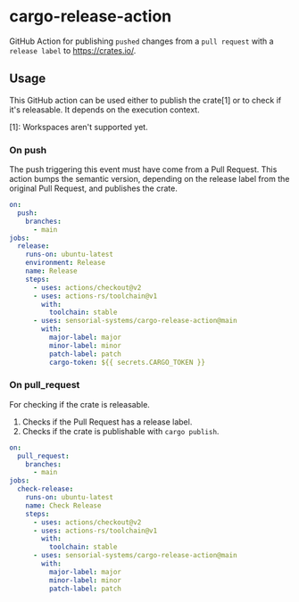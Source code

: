 # cargo-release-action
GitHub Action for publishing `pushed` changes from a `pull request` with a `release label` to https://crates.io/.

## Usage

This GitHub action can be used either to publish the crate[1] or to check if it's releasable.
It depends on the execution context.

[1]: Workspaces aren't supported yet.

### On push
The push triggering this event must have come from a Pull Request.
This action bumps the semantic version, depending on the release label from the original Pull Request, and publishes the crate.
```yaml
on:
  push:
    branches:
      - main
jobs:
  release:
    runs-on: ubuntu-latest
    environment: Release
    name: Release
    steps:
      - uses: actions/checkout@v2
      - uses: actions-rs/toolchain@v1
        with:
          toolchain: stable
      - uses: sensorial-systems/cargo-release-action@main
        with:
          major-label: major
          minor-label: minor
          patch-label: patch
          cargo-token: ${{ secrets.CARGO_TOKEN }}
```

### On pull_request
For checking if the crate is releasable.
1. Checks if the Pull Request has a release label.
2. Checks if the crate is publishable with `cargo publish`.
```yaml
on:
  pull_request:
    branches:
      - main
jobs:
  check-release:
    runs-on: ubuntu-latest
    name: Check Release
    steps:
      - uses: actions/checkout@v2
      - uses: actions-rs/toolchain@v1
        with:
          toolchain: stable
      - uses: sensorial-systems/cargo-release-action@main
        with:
          major-label: major
          minor-label: minor
          patch-label: patch
```
